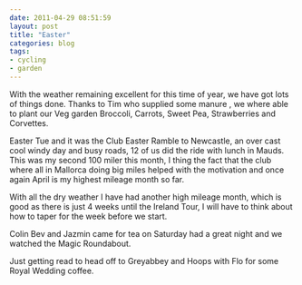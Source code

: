 ```yaml
---
date: 2011-04-29 08:51:59
layout: post
title: "Easter"
categories: blog 
tags:
- cycling
- garden
---
```


With the weather remaining excellent for this time of year, we have got lots of things done. Thanks to Tim who supplied some manure , we where able to plant our Veg garden Broccoli, Carrots, Sweet Pea, Strawberries and Corvettes.

Easter Tue and it was the Club Easter Ramble to Newcastle, an over cast cool windy day and busy roads, 12 of us did the ride with lunch in Mauds. This was my second 100 miler this month, I thing the fact that the club where all in Mallorca doing big miles helped with the motivation and once again April is my highest mileage month so far.

With all the dry weather I have had another high mileage month, which is good as there is just 4 weeks until the Ireland Tour, I will have to think about how to taper for the week before we start.

Colin Bev and Jazmin came for tea on Saturday had a great night and we watched the Magic Roundabout.

Just getting read to head off to Greyabbey and Hoops with Flo for some Royal Wedding coffee.
